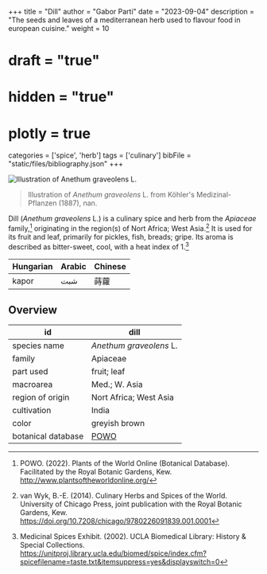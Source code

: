 +++
title = "Dill"
author = "Gabor Parti"
date = "2023-09-04"
description = "The seeds and leaves of a mediterranean herb used to flavour food in european cuisine."
weight = 10
# draft = "true"
# hidden = "true"
# plotly = true
categories = ['spice', 'herb']
tags = ['culinary']
bibFile = "static/files/bibliography.json"
+++

![Illustration of *Anethum graveolens* L.](/images/illustrations/dill.png?width=25vw "Illustration of *Anethum graveolens* L. from Köhler's Medizinal-Pflanzen (1887), nan.")

>Illustration of *Anethum graveolens* L. from Köhler's Medizinal-Pflanzen (1887), nan.

Dill (*Anethum graveolens* L.) is a culinary spice and herb from the *Apiaceae* family,[^powo] originating in the region(s) of Nort Africa; West Asia.[^van_wyk_culinary_2014] It is used for its fruit and leaf, primarily for pickles, fish, breads; gripe. Its aroma is described as bitter-sweet, cool, with a heat index of 1.[^ucla_medicinal_2002]

|Hungarian|Arabic|Chinese|
|---------|------|-------|
|  kapor  |  شبت |   蒔蘿  |

## Overview

|        id        |                        dill                       |
|------------------|---------------------------------------------------|
|   species name   |              *Anethum graveolens* L.              |
|      family      |                      Apiaceae                     |
|     part used    |                    fruit; leaf                    |
|     macroarea    |                   Med.; W. Asia                   |
| region of origin |               Nort Africa; West Asia              |
|    cultivation   |                       India                       |
|       color      |                   greyish brown                   |
|botanical database|[POWO](https://powo.science.kew.org/taxon/837530-1)|

[^powo]: POWO. (2022). Plants of the World Online (Botanical Database). Facilitated by the Royal Botanic Gardens, Kew. http://www.plantsoftheworldonline.org/
[^van_wyk_culinary_2014]: van Wyk, B.-E. (2014). Culinary Herbs and Spices of the World. University of Chicago Press, joint publication with the Royal Botanic Gardens, Kew. https://doi.org/10.7208/chicago/9780226091839.001.0001
[^ucla_medicinal_2002]: Medicinal Spices Exhibit. (2002). UCLA Biomedical Library: History & Special Collections. https://unitproj.library.ucla.edu/biomed/spice/index.cfm?spicefilename=taste.txt&itemsuppress=yes&displayswitch=0

